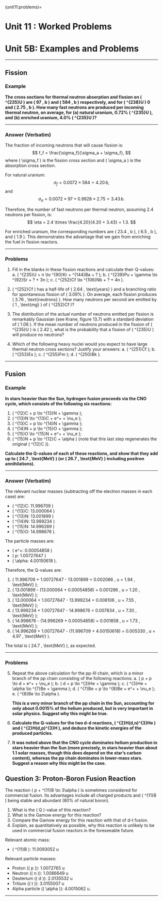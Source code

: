 (unit11:problems)=
# Unit 11 : Worked Problems


# Unit 5B: Examples and Problems

---

## Fission

### Example

**The cross sections for thermal neutron absorption and fission on \( ^{235}U \) are \( 97 \, b \) and \( 584 \, b \) respectively, and for \( ^{238}U \) 0 and \( 2.75 \, b \). How many fast neutrons are produced per incoming thermal neutron, on average, for (a) natural uranium, 0.72% \( ^{235}U \), and (b) enriched uranium, 4.0% \( ^{235}U \)?**

---

### Answer (Verbatim)

The fraction of incoming neutrons that will cause fission is:
$$
f_f = \frac{\sigma_f}{\sigma_a + \sigma_f},
$$
where \( \sigma_f \) is the fission cross section and \( \sigma_a \) is the absorption cross section.

For natural uranium:
$$
\sigma_f = 0.0072 \times 584 = 4.20 \, b,
$$
and
$$
\sigma_a = 0.0072 \times 97 + 0.9928 \times 2.75 = 3.43 \, b.
$$

Therefore, the number of fast neutrons per thermal neutron, assuming 2.4 neutrons per fission, is:
$$
\eta = 2.4 \times \frac{4.20}{4.20 + 3.43} = 1.3.
$$

For enriched uranium, the corresponding numbers are \( 23.4 \, b \), \( 6.5 \, b \), and \( 1.9 \). This demonstrates the advantage that we gain from enriching the fuel in fission reactors.

---

### Problems

1. Fill in the blanks in these fission reactions and calculate their Q-values:
   a. \( ^{235}U + n \to ^{90}Kr + ^{144}Ba + ? \);
   b. \( ^{239}Pu + \gamma \to ^{92}Sr + ? + 3n \);
   c. \( ^{252}Cf \to ^{106}Nb + ? + 4n \).

2. \( ^{252}Cf \) has a half-life of \( 2.64 \, \text{years} \) and a branching ratio for spontaneous fission of \( 3.09\% \). On average, each fission produces \( 3.76 \, \text{neutrons} \). How many neutrons per second are emitted by \( 1 \, \text{mg} \) of \( ^{252}Cf \)?

3. The distribution of the actual number of neutrons emitted per fission is remarkably Gaussian (see Krane, figure 13.7) with a standard deviation of \( 1.08 \). If the mean number of neutrons produced in the fission of \( ^{235}U \) is \( 2.42 \), what is the probability that a fission of \( ^{235}U \) will produce no neutrons?

4. Which of the following heavy nuclei would you expect to have large thermal neutron cross sections? Justify your answers:
   a. \( ^{251}Cf \);
   b. \( ^{253}Es \);
   c. \( ^{255}Fm \);
   d. \( ^{250}Bk \).

---

## Fusion

### Example

**In stars heavier than the Sun, hydrogen fusion proceeds via the CNO cycle, which consists of the following six reactions:**

1. \( ^{12}C + p \to ^{13}N + \gamma \);
2. \( ^{13}N \to ^{13}C + e^+ + \nu_e \);
3. \( ^{13}C + p \to ^{14}N + \gamma \);
4. \( ^{14}N + p \to ^{15}O + \gamma \);
5. \( ^{15}O \to ^{15}N + e^+ + \nu_e \);
6. \( ^{15}N + p \to ^{12}C + \alpha \) (note that this last step regenerates the original \( ^{12}C \)).

**Calculate the Q-values of each of these reactions, and show that they add up to \( 24.7 \, \text{MeV} \) (or \( 26.7 \, \text{MeV} \) including positron annihilations).**

---

### Answer (Verbatim)

The relevant nuclear masses (subtracting off the electron masses in each case) are:
- \( ^{12}C: 11.996709 \)
- \( ^{13}C: 13.000064 \)
- \( ^{13}N: 13.001899 \)
- \( ^{14}N: 13.999234 \)
- \( ^{15}N: 14.996269 \)
- \( ^{15}O: 14.998676 \).

The particle masses are:
- \( e^+: 0.00054858 \)
- \( p: 1.00727647 \)
- \( \alpha: 4.00150618 \).

Therefore, the Q-values are:
1. \( 11.996709 + 1.00727647 - 13.001899 = 0.002086 \, u = 1.94 \, \text{MeV} \);
2. \( 13.001899 - (13.000064 + 0.00054858) = 0.001286 \, u = 1.20 \, \text{MeV} \);
3. \( 13.000064 + 1.00727647 - 13.999234 = 0.008106 \, u = 7.55 \, \text{MeV} \);
4. \( 13.999234 + 1.00727647 - 14.998676 = 0.007834 \, u = 7.30 \, \text{MeV} \);
5. \( 14.998676 - (14.996269 + 0.00054858) = 0.001858 \, u = 1.73 \, \text{MeV} \);
6. \( 14.996269 + 1.00727647 - (11.996709 + 4.00150618) = 0.005330 \, u = 4.97 \, \text{MeV} \).

The total is \( 24.7 \, \text{MeV} \), as expected.

---

### Problems

5. Repeat the above calculation for the pp-III chain, which is a minor branch of the pp chain consisting of the following reactions:
   a. \( p + p \to d + e^+ + \nu_e \);
   b. \( d + p \to ^{3}He + \gamma \);
   c. \( ^{3}He + \alpha \to ^{7}Be + \gamma \);
   d. \( ^{7}Be + p \to ^{8}Be + e^+ + \nu_e \);
   e. \( ^{8}Be \to 2\alpha \).

   **This is a very minor branch of the pp chain in the Sun, accounting for only about 0.0015% of the helium produced, but is very important in solar physics. Suggest why this might be true.**

6. **Calculate the Q-values for the two d-d reactions, \( ^{2}H(d,n)^{3}He \) and \( ^{2}H(d,p)^{3}H \), and deduce the kinetic energies of the produced particles.**

7. **It was noted above that the CNO cycle dominates helium production in stars heavier than the Sun (more precisely, in stars heavier than about 1.1 solar masses, though this does depend on the star’s carbon content), whereas the pp chain dominates in lower-mass stars. Suggest a reason why this might be the case.**



## Question 3: Proton-Boron Fusion Reaction

The reaction \( p + ^{11}B \to 3\alpha \) is sometimes considered for commercial fusion. Its advantages include all charged products and \( ^{11}B \) being stable and abundant (80% of natural boron). 

1. What is the \( Q \)-value of this reaction?
2. What is the Gamow energy for this reaction?
3. Compare the Gamow energy for this reaction with that of d-t fusion.
4. Explain, as quantitatively as possible, why this reaction is unlikely to be used in commercial fusion reactors in the foreseeable future.

Relevant atomic mass:
- \( ^{11}B \): 11.0093052 u

Relevant particle masses:
- Proton (\( p \)): 1.0072765 u
- Neutron (\( n \)): 1.0086649 u
- Deuterium (\( d \)): 2.0135532 u
- Tritium (\( t \)): 3.0155007 u
- Alpha particle (\( \alpha \)): 4.0015062 u.

---




